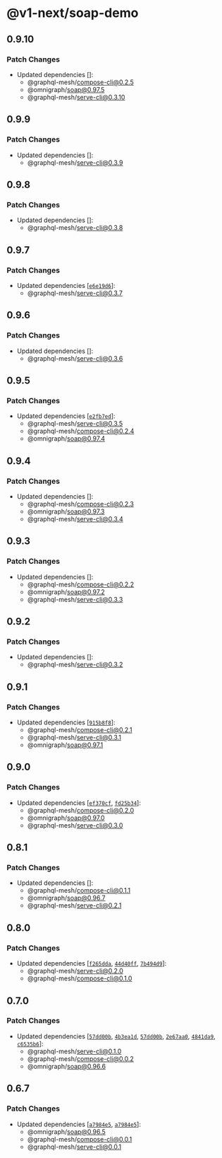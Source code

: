 # @v1-next/soap-demo

## 0.9.10

### Patch Changes

- Updated dependencies []:
  - @graphql-mesh/compose-cli@0.2.5
  - @omnigraph/soap@0.97.5
  - @graphql-mesh/serve-cli@0.3.10

## 0.9.9

### Patch Changes

- Updated dependencies []:
  - @graphql-mesh/serve-cli@0.3.9

## 0.9.8

### Patch Changes

- Updated dependencies []:
  - @graphql-mesh/serve-cli@0.3.8

## 0.9.7

### Patch Changes

- Updated dependencies
  [[`e6e19d6`](https://github.com/ardatan/graphql-mesh/commit/e6e19d6e73161e3719405138d8d0f853d5c805d9)]:
  - @graphql-mesh/serve-cli@0.3.7

## 0.9.6

### Patch Changes

- Updated dependencies []:
  - @graphql-mesh/serve-cli@0.3.6

## 0.9.5

### Patch Changes

- Updated dependencies
  [[`e2fb7ed`](https://github.com/ardatan/graphql-mesh/commit/e2fb7edb8b02a53fa6f1b1f1fba629ea7c84488f)]:
  - @graphql-mesh/serve-cli@0.3.5
  - @graphql-mesh/compose-cli@0.2.4
  - @omnigraph/soap@0.97.4

## 0.9.4

### Patch Changes

- Updated dependencies []:
  - @graphql-mesh/compose-cli@0.2.3
  - @omnigraph/soap@0.97.3
  - @graphql-mesh/serve-cli@0.3.4

## 0.9.3

### Patch Changes

- Updated dependencies []:
  - @graphql-mesh/compose-cli@0.2.2
  - @omnigraph/soap@0.97.2
  - @graphql-mesh/serve-cli@0.3.3

## 0.9.2

### Patch Changes

- Updated dependencies []:
  - @graphql-mesh/serve-cli@0.3.2

## 0.9.1

### Patch Changes

- Updated dependencies
  [[`915b8f8`](https://github.com/ardatan/graphql-mesh/commit/915b8f8e56edc22515ca99e396f1c9d3b4e904b9)]:
  - @graphql-mesh/compose-cli@0.2.1
  - @graphql-mesh/serve-cli@0.3.1
  - @omnigraph/soap@0.97.1

## 0.9.0

### Patch Changes

- Updated dependencies
  [[`ef370cf`](https://github.com/ardatan/graphql-mesh/commit/ef370cf676ab812a89627b5320c8d9ad383894a8),
  [`fd25b34`](https://github.com/ardatan/graphql-mesh/commit/fd25b347407251cbe702d20508561964058d9230)]:
  - @graphql-mesh/compose-cli@0.2.0
  - @omnigraph/soap@0.97.0
  - @graphql-mesh/serve-cli@0.3.0

## 0.8.1

### Patch Changes

- Updated dependencies []:
  - @graphql-mesh/compose-cli@0.1.1
  - @omnigraph/soap@0.96.7
  - @graphql-mesh/serve-cli@0.2.1

## 0.8.0

### Patch Changes

- Updated dependencies
  [[`f265dda`](https://github.com/ardatan/graphql-mesh/commit/f265dda8d62dc5f345d69f60c8a3a09f0e6a0451),
  [`44d40ff`](https://github.com/ardatan/graphql-mesh/commit/44d40fff17877a52e63c6f644635ea53eb9deadb),
  [`7b494d9`](https://github.com/ardatan/graphql-mesh/commit/7b494d981862034f256225e2c9a5c43a403ff79d)]:
  - @graphql-mesh/serve-cli@0.2.0
  - @graphql-mesh/compose-cli@0.1.0

## 0.7.0

### Patch Changes

- Updated dependencies
  [[`57dd00b`](https://github.com/ardatan/graphql-mesh/commit/57dd00bf0e9e6bd4c2526aa5d6d609d18e9cd176),
  [`4b3ea1d`](https://github.com/ardatan/graphql-mesh/commit/4b3ea1d4ac804341d8dcae289ec1eac37026b908),
  [`57dd00b`](https://github.com/ardatan/graphql-mesh/commit/57dd00bf0e9e6bd4c2526aa5d6d609d18e9cd176),
  [`2e67aa0`](https://github.com/ardatan/graphql-mesh/commit/2e67aa0f37f2d438d5d7b766d45afb8d126556ee),
  [`4841da9`](https://github.com/ardatan/graphql-mesh/commit/4841da96096d7f5c41b417fd9114dbad420f4677),
  [`c6535b6`](https://github.com/ardatan/graphql-mesh/commit/c6535b6ba772eeda498710ca1234779a27b6647b)]:
  - @graphql-mesh/serve-cli@0.1.0
  - @graphql-mesh/compose-cli@0.0.2
  - @omnigraph/soap@0.96.6

## 0.6.7

### Patch Changes

- Updated dependencies
  [[`a7984e5`](https://github.com/ardatan/graphql-mesh/commit/a7984e5ab214ddd7f75dca0f03b2e7e8ad768211),
  [`a7984e5`](https://github.com/ardatan/graphql-mesh/commit/a7984e5ab214ddd7f75dca0f03b2e7e8ad768211)]:
  - @omnigraph/soap@0.96.5
  - @graphql-mesh/compose-cli@0.0.1
  - @graphql-mesh/serve-cli@0.0.1
